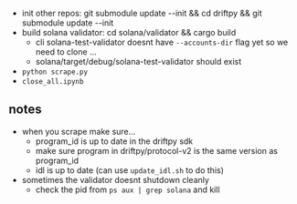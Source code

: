 - init other repos: git submodule update --init && cd driftpy && git submodule update --init
- build solana validator: cd solana/validator && cargo build 
    - cli solana-test-validator doesnt have `--accounts-dir` flag yet so we need to clone ...
    - solana/target/debug/solana-test-validator should exist 
- `python scrape.py`
- `close_all.ipynb`

## notes
- when you scrape make sure... 
    - program_id is up to date in the driftpy sdk 
    - make sure program in driftpy/protocol-v2 is the same version as program_id 
    - idl is up to date (can use `update_idl.sh` to do this)
- sometimes the validator doesnt shutdown cleanly 
    - check the pid from `ps aux | grep solana` and kill